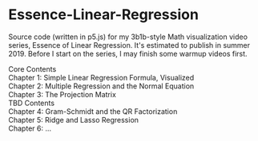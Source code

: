 # Essence-Linear-Regression
Source code (written in p5.js) for my 3b1b-style Math visualization video series, Essence of Linear Regression. It's estimated to publish in summer 2019. Before I start on the series, I may finish some warmup videos first.

Core Contents<br>
Chapter 1: Simple Linear Regression Formula, Visualized<br>
Chapter 2: Multiple Regression and the Normal Equation<br>
Chapter 3: The Projection Matrix<br>
TBD Contents<br>
Chapter 4: Gram-Schmidt and the QR Factorization<br>
Chapter 5: Ridge and Lasso Regression<br>
Chapter 6: ...<br>
